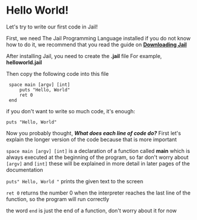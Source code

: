 # Hello World!

Let's try to write our first code in Jail!

First, we need The Jail Programming  Language installed
if you do not know how to do it, we recommend that you read the guide on [**Downloading Jail**](https://github.com/SolindekDev/Jail/blob/main/Documentation/Download/Download.md) 

After installing Jail, you need to create the **.jail** file
For example, **helloworld.jail**

Then copy the following code into
this file

```
 space main [argv] [int]
     puts "Hello, World"
     ret 0
 end
 ```


if you don't want to write so much code, it's enough:
```
puts "Hello, World"
```

Now you probably thought, ***What does each line of code do?***
First let's explain the longer version of the code because that is more important

```space main [argv] [int]``` is a declaration of a function called **main** which is always executed at the beginning of the program, so far don't worry about ```[argv]``` and ```[int]```
these will be explained in more detail in later pages of the documentation

```puts" Hello, World "```
prints the given text to the screen

```ret 0``` returns the number 0 when the interpreter reaches the last line of the function, so the program will run correctly

the word ``end`` is just the end of a function, don't worry about it for now
